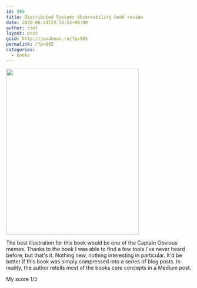 ```yaml
---
id: 985
title: Distributed Systems Observability book review
date: 2020-06-24T22:16:52+00:00
author: root
layout: post
guid: http://javabean.ru/?p=985
permalink: /?p=985
categories:
  - books
---
```


<img class="alignleft" width="360" height="452" src="https://i.gr-assets.com/images/S/compressed.photo.goodreads.com/books/1526839905l/40182805._SY475_.jpg"/>

<p>The best illustration for this book would be one of the Captain Obvious memes. Thanks to the book I was able to find a few tools I've never heard before, but that's it. Nothing new, nothing interesting in particular. It'd be better if this book was simply compressed into a series of blog posts. In reality, the author retells most of the books core concepts in a Medium post.</p>

<p>My score 1/5</p>
